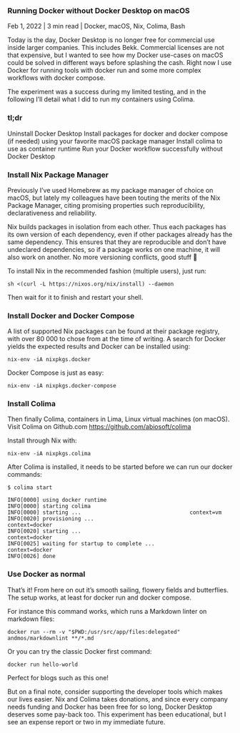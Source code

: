 ### Running Docker without Docker Desktop on macOS
Feb 1, 2022 | 3 min read | Docker, macOS, Nix, Colima, Bash

Today is the day, Docker Desktop is no longer free for commercial use inside larger companies. This includes Bekk. Commercial licenses are not that expensive, but I wanted to see how my Docker use-cases on macOS could be solved in different ways before splashing the cash. Right now I use Docker for running tools with docker run and some more complex workflows with docker compose.

The experiment was a success during my limited testing, and in the following I’ll detail what I did to run my containers using Colima.

### tl;dr
Uninstall Docker Desktop
Install packages for docker and docker compose (if needed) using your favorite macOS package manager
Install colima to use as container runtime
Run your Docker workflow successfully without Docker Desktop

### Install Nix Package Manager
Previously I’ve used Homebrew as my package manager of choice on macOS, but lately my colleagues have been touting the merits of the Nix Package Manager, citing promising properties such reproducibility, declarativeness and reliability.

Nix builds packages in isolation from each other. Thus each packages has its own version of each dependency, even if other packages already has the same dependency. This ensures that they are reproducible and don’t have undeclared dependencies, so if a package works on one machine, it will also work on another. No more versioning conflicts, good stuff 🥳

To install Nix in the recommended fashion (multiple users), just run:
```
sh <(curl -L https://nixos.org/nix/install) --daemon
```

Then wait for it to finish and restart your shell.

### Install Docker and Docker Compose
A list of supported Nix packages can be found at their package registry, with over 80 000 to chose from at the time of writing. A search for Docker yields the expected results and Docker can be installed using:
```
nix-env -iA nixpkgs.docker
```

Docker Compose is just as easy:
```
nix-env -iA nixpkgs.docker-compose
```

### Install Colima
Then finally Colima, containers in Lima, Linux virtual machines (on macOS). 
Visit Colima on Github.com
https://github.com/abiosoft/colima

Install through Nix with:
```
nix-env -iA nixpkgs.colima
```

After Colima is installed, it needs to be started before we can run our docker commands:
```
$ colima start

INFO[0000] using docker runtime                         
INFO[0000] starting colima                              
INFO[0000] starting ...                                  context=vm
INFO[0020] provisioning ...                              context=docker
INFO[0020] starting ...                                  context=docker
INFO[0025] waiting for startup to complete ...           context=docker
INFO[0026] done    
```

### Use Docker as normal
That’s it! From here on out it’s smooth sailing, flowery fields and butterflies. The setup works, at least for docker run and docker compose.

For instance this command works, which runs a Markdown linter on markdown files:
```
docker run --rm -v "$PWD:/usr/src/app/files:delegated" andmos/markdownlint **/*.md
```
Or you can try the classic Docker first command:
```
docker run hello-world
```

Perfect for blogs such as this one!

But on a final note, consider supporting the developer tools which makes our lives easier. Nix and Colima takes donations, and since every company needs funding and Docker has been free for so long, Docker Desktop deserves some pay-back too. This experiment has been educational, but I see an expense report or two in my immediate future.
